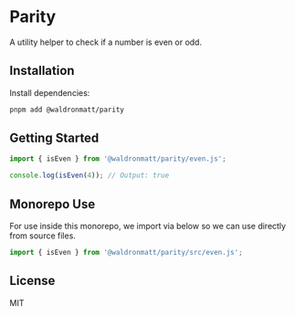 # Parity

A utility helper to check if a number is even or odd.

## Installation

Install dependencies:

```bash
pnpm add @waldronmatt/parity
```

## Getting Started

```ts
import { isEven } from '@waldronmatt/parity/even.js';

console.log(isEven(4)); // Output: true
```

## Monorepo Use

For use inside this monorepo, we import via below so we can use directly from source files.

```ts
import { isEven } from '@waldronmatt/parity/src/even.js';
```

## License

MIT
